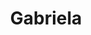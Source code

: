---
title: "Gabriela"
description: "Nourriture brésilienne typique, c’était bon. Un chouïa cher."
lat: 48.87697
lon: 2.340454
address: "3 rue Milton 75009 Paris"
website: "http:/gabriela.fr"
tags: "restauranr brésilien"
---